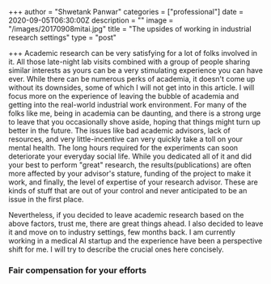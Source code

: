 +++
author = "Shwetank Panwar"
categories = ["professional"]
date = 2020-09-05T06:30:00Z
description = ""
image = "/images/20170908mitai.jpg"
title = "The upsides of working in industrial research settings"
type = "post"

+++
Academic research can be very satisfying for a lot of folks involved in it. All those late-night lab visits combined with a group of people sharing similar interests as yours can be a very stimulating experience you can have ever. While there can be numerous perks of academia, it doesn't come up without its downsides, some of which I will not get into in this article. I will focus more on the experience of leaving the bubble of academia and getting into the real-world industrial work environment. For many of the folks like me, being in academia can be daunting, and there is a strong urge to leave that you occasionally shove aside, hoping that things might turn up better in the future. The issues like bad academic advisors, lack of resources, and very little-incentive can very quickly take a toll on your mental health. The long hours required for the experiments can soon deteriorate your everyday social life. While you dedicated all of it and did your best to perform "great" research, the results(publications) are often more affected by your advisor's stature, funding of the project to make it work, and finally, the level of expertise of your research advisor. These are kinds of stuff that are out of your control and never anticipated to be an issue in the first place.

Nevertheless, if you decided to leave academic research based on the above factors, trust me, there are great things ahead. I also decided to leave it and move on to industry settings, few months back. I am currently working in a medical AI startup and the experience have been a perspective shift for me. I will try to describe the crucial ones here concisely.

### Fair compensation for your efforts